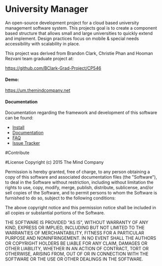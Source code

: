 # University Manager
An open-source development project for a cloud based university management software system.  This projects goal is to create a component based structure that allows small and large universities to quickly extend and implement.  Design practices focus on mobile & special needs accessibility with scalability in place.

This project was derived from Brandon Clark, Christie Phan and Hooman Rezvani team graduate project at:

https://github.com/BClark-Grad-Project/CP546

#### Demo:
https://um.themindcompany.net 

#### Documentation
Documentation regarding the framework and development of this software can be found:

* [Install](https://github.com/TheMindCompany/umanager/docs/install.md)
* [Documentation](https://github.com/TheMindCompany/umanager/docs/README.md)
* [FAQ](https://github.com/TheMindCompany/umanager/docs/faq.md)
* [Issue Tracker](https://github.com/TheMindCompany/umanager/issues)

#Contribute


#License
Copyright (c) 2015 The Mind Company

Permission is hereby granted, free of charge, to any person obtaining a copy of 
this software and associated documentation files (the "Software"), to deal in the 
Software without restriction, including without limitation the rights to use, 
copy, modify, merge, publish, distribute, sublicense, and/or sell copies of the 
Software, and to permit persons to whom the Software is furnished to do so, subject 
to the following conditions:

The above copyright notice and this permission notice shall be included in all 
copies or substantial portions of the Software.
 
 THE SOFTWARE IS PROVIDED "AS IS", WITHOUT WARRANTY OF ANY KIND, EXPRESS OR IMPLIED, 
 INCLUDING BUT NOT LIMITED TO THE WARRANTIES OF MERCHANTABILITY, FITNESS FOR A 
 PARTICULAR PURPOSE AND NONINFRINGEMENT. IN NO EVENT SHALL THE AUTHORS OR COPYRIGHT 
 HOLDERS BE LIABLE FOR ANY CLAIM, DAMAGES OR OTHER LIABILITY, WHETHER IN AN ACTION OF 
 CONTRACT, TORT OR OTHERWISE, ARISING FROM, OUT OF OR IN CONNECTION WITH THE SOFTWARE 
 OR THE USE OR OTHER DEALINGS IN THE SOFTWARE.
 
